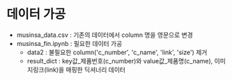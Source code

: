 #  데이터 가공
* musinsa_data.csv : 기존의 데이터에서 column 명을 영문으로 변경
* musinsa_fin.ipynb : 필요한 데이터 가공
  * data2 : 불필요한 column('c_number', 'c_name', 'link', 'size') 제거
  * result_dict : key값_제품번호(c_number)와 value값_제품명(c_name), 이미지링크(link)을 매핑한 딕셔너리 데이터
